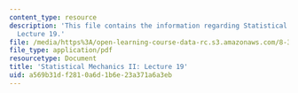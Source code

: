 ```yaml
---
content_type: resource
description: 'This file contains the information regarding Statistical Mechanics II:
  Lecture 19.'
file: /media/https%3A/open-learning-course-data-rc.s3.amazonaws.com/8-334-statistical-mechanics-ii-statistical-physics-of-fields-spring-2014/a569b31df2810a6d1b6e23a371a6a3eb_MIT8_334S14_Lec19.pdf
file_type: application/pdf
resourcetype: Document
title: 'Statistical Mechanics II: Lecture 19'
uid: a569b31d-f281-0a6d-1b6e-23a371a6a3eb
---
```


